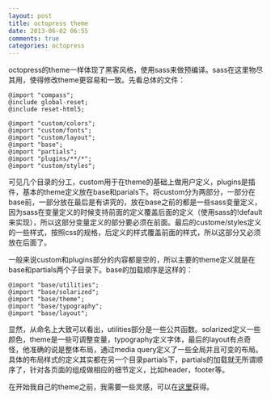 ```yaml
---
layout: post
title: octopress theme
date: 2013-06-02 06:55
comments: true
categories: octopress
---
```


octopress的theme一样体现了黑客风格，使用sass来做预编译。sass在这里物尽其用，使得修改theme更容易和一致。先看总体的文件：

```
@import "compass";
@include global-reset;
@include reset-html5;

@import "custom/colors";
@import "custom/fonts";
@import "custom/layout";
@import "base";
@import "partials";
@import "plugins/**/*";
@import "custom/styles";
```
可见几个目录的分工，custom用于在theme的基础上做用户定义，plugins是插件，基本的theme定义放在base和parials下。将custom分为两部分，一部分在base前，一部分放在最后是有讲究的，放在base之前的都是一些sass变量定义，因为sass在变量定义的时候支持前面的定义覆盖后面的定义（使用sass的!default来实现），所以这部分变量定义的部分要必须在前面。最后的custome/styles定义的一些样式，按照css的规格，后定义的样式覆盖前面的样式，所以这部分又必须放在后面了。

一般来说custom和plugins部分的内容都是空的，所以主要的theme定义就是在base和partials两个子目录下。base的加载顺序是这样的：
```
@import "base/utilities";
@import "base/solarized";
@import "base/theme";
@import "base/typography";
@import "base/layout";
```
显然，从命名上大致可以看出，utilities部分是一些公共函数。solarized定义一些颜色，theme是一些可调整变量，typography定义字体，最后的layout有点奇怪，他准确的说是整体布局，通过media query定义了一些全局并且可变的布局。具体的布局样式的定义其实都在另一个目录partials下，partials的加载就无所谓顺序了，针对各页面的组成做相应的细节定义，比如header，footer等。

在开始我自己的theme之前，我需要一些灵感，可以在[这里](http://opthemes.com/)获得。

